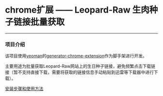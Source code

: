 # chrome扩展 —— Leopard-Raw 生肉种子链接批量获取

---

### 项目介绍

该项目使用[yeoman](http://yeoman.io/)的[generator-chrome-extension](https://github.com/yeoman/generator-chrome-extension)作为脚手架进行开发。

主要用途为批量获取Leopard-Raw网站上的生日种子链接，避免频繁点击下载链接（暂不支持直接下载，需要将获取的链接信息手动粘贴到迅雷等下载器中进行下载）。

[安装步骤和使用方法](./doc/intro.md)

